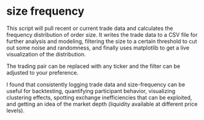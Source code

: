 # size frequency
This script will pull recent or current trade data and calculates the frequency distribution of order size. 
It writes the trade data to a CSV file for further analysis and modeling, filtering the size to a certain threshold to cut out some noise and randomness, and finally uses matplotlib to get a live visualization of the distribution. 

The trading pair can be replaced with any ticker and the filter can be adjusted to your preference.

I found that consistently logging trade data and size-frequency can be useful for backtesting, quantifying participant behavior, visualizing clustering effects, spotting exchange inefficiencies that can be exploited, and getting an idea of the market depth (liquidity available at different price levels).
